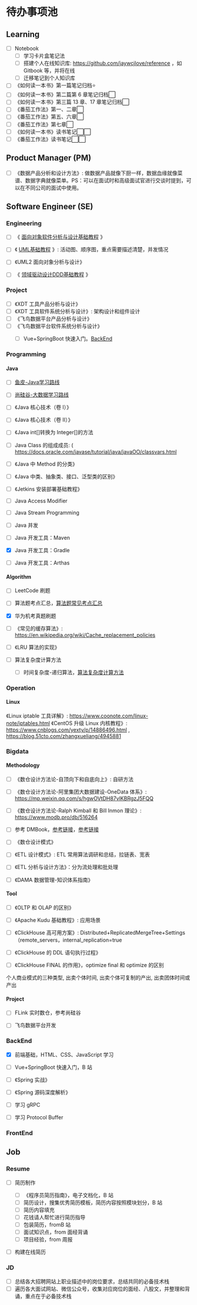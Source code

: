 # 待办事项池

## Learning

- [ ] Notebook
	- [ ] 学习卡片盒笔记法
	- [ ] 搭建个人在线知识库: https://github.com/jaywcjlove/reference ，如 Gitbook 等，并将在线
	- [ ] 迁移笔记到个人知识库

- [ ] 《如何读一本书》第一篇笔记归档⭐
- [ ] 《如何读一本书》第二篇第 6 章笔记归档⬜
- [ ] 《如何读一本书》第三篇 13 章、17 章笔记归档⬜
- [ ] 《番茄工作法》第一、二章⬜
- [ ] 《番茄工作法》第五、六章⬜
- [ ] 《番茄工作法》第七章⬜
- [ ] 《如何读一本书》读书笔记⬜⬜
- [ ] 《番茄工作法》读书笔记⬜⬜

## Product Manager (PM)

- [ ] 《数据产品分析和设计方法》: 做数据产品就像下厨一样，数据血缘就像菜谱、数据字典就像菜单。PS：可以在面试时和高级面试官进行交谈时提到，可以在不同公司的面试中使用。


## Software Engineer (SE)

### Engineering

- [ ] 《 [面向对象软件分析与设计基础教程](work/methodology/Software-Engineering/Alalysis-and-Design/Software-Analysis-and-Design/Object-Oriented-Design/面向对象软件分析与设计基础教程.md) 》
- [ ] 《 [UML基础教程](work/methodology/Software-Engineering/UML基础教程.md) 》: 活动图、顺序图，重点需要描述清楚，并发情况
- [ ] 《UML2 面向对象分析与设计》
- [ ] 《 [领域驱动设计DDD基础教程](work/methodology/Software-Engineering/Alalysis-and-Design/Software-Analysis-and-Design/Domain-Driven-Design/领域驱动设计DDD基础教程.md) 》


### Project

- [ ] 《XDT 工具产品分析与设计》
- [ ] 《XDT 工具软件系统分析与设计》: 架构设计和组件设计
- [ ] 《飞鸟数据平台产品分析与设计》
- [ ] 《飞鸟数据平台软件系统分析与设计》
	- [ ] Vue+SpringBoot 快速入门。[BackEnd](learning/schedule/待办事项/待办事项池#BackEnd)


### Programming

#### Java

- [ ] [鱼皮-Java学习路线](https://gitee.com/liyupi/code-roadmap/blob/main/docs/roadmap/Java%E5%AD%A6%E4%B9%A0%E8%B7%AF%E7%BA%BF.md#java-%E5%AD%A6%E4%B9%A0%E8%B7%AF%E7%BA%BF)
- [ ] [尚硅谷-大数据学习路线](http://www.atguigu.com/bigdata_video.shtml)

- [ ] 《Java 核心技术（卷 I）》
- [ ] 《Java 核心技术（卷 II）》

- [ ] 《Java int[]转换为 Integer[]的方法
- [ ] Java Class 的组成成员: ( https://docs.oracle.com/javase/tutorial/java/javaOO/classvars.html
- [ ] 《Java 中 Method 的分类》
- [ ] 《Java 中类、抽象类、接口、泛型类的区别》
- [ ] 《Jetkins 安装部署基础教程》
- [ ] Java Access Modifier
- [ ] Java Stream Programming
- [ ] Java 并发

- [ ] Java 开发工具：Maven
- [x] Java 开发工具：Gradle
- [ ] Java 开发工具：Arthas


#### Algorithm

- [ ] LeetCode 刷题
- [ ] 算法题考点汇总，[算法题常见考点汇总](learning/subjects/Computer/Data-Structures-and-Algorithm/算法题常见考点汇总.md)
- [x] 华为机考真题刷题

- [ ] 《常见的缓存算法》: https://en.wikipedia.org/wiki/Cache_replacement_policies
- [ ] 《LRU 算法的实现》

- [ ] 算法复杂度计算方法
	- [ ] 时间复杂度-递归算法，[算法复杂度计算方法](learning/subjects/Computer/Data-Structures-and-Algorithm/算法复杂度计算方法.md)

### Operation

#### Linux

《Linux iptable 工具详解》: https://www.coonote.com/linux-note/iptables.html
《CentOS 升级 Linux 内核教程》: https://www.cnblogs.com/yexty/p/14886496.html , https://blog.51cto.com/zhangxueliang/4945881


### Bigdata

#### Methodology

- [ ] 《数仓设计方法论-自顶向下和自底向上》: 自研方法
- [ ] 《数仓设计方法论-阿里集团大数据建设-OneData 体系》: https://mp.weixin.qq.com/s/hgwOVtDH87vlKBRgzJ5FQQ
- [ ] 《数仓设计方法论-Ralph Kimball 和 Bill Inmon 理论》: https://www.modb.pro/db/516264
- [ ] 参考 DMBook，[参考链接](https://geek-docs.com/dbms/dbms-ask-answer/kimball-and-inmon.html)，[参考链接](https://blog.csdn.net/panfelix/article/details/105019907)
- [ ] 《数仓设计模式》


- [ ] 《ETL 设计模式》: ETL 常用算法调研和总结，拉链表、宽表
- [ ] 《ETL 分析与设计方法》：分为流处理和批处理

- [ ] 《DAMA 数据管理-知识体系指南》

#### Tool

- [ ] 《OLTP 和 OLAP 的区别》
- [ ] 《Apache Kudu 基础教程》: 应用场景
- [ ] 《ClickHouse 高可用方案》: Distributed+ReplicatedMergeTree+Settings（remote_servers，internal_replication=true
- [ ] 《ClickHouse 的 DDL 语句执行过程》
- [ ] 《ClickHouse FINAL 的作用》，optimize final 和 optimize 的区别


个人商业模式的三种类型, 出卖个体时间, 出卖个体可复制的产出, 出卖团体时间或产出

#### Project

- [ ] FLink 实时数仓，参考尚硅谷
- [ ] 飞鸟数据平台开发


### BackEnd

- [x] 前端基础，HTML、CSS、JavaScript 学习
- [ ] Vue+SpringBoot 快速入门，B 站

- [ ] 《Spring 实战》
- [ ] 《Spring 源码深度解析》

- [ ] 学习 gRPC
- [ ] 学习 Protocol Buffer

### FrontEnd



## Job

### Resume

- [ ] 简历制作
	- [ ] 《程序员简历指南》，电子文档化，B 站
	- [ ] 简历设计，搜集优秀简历模板，简历内容按照模块划分，B 站
	- [ ] 简历内容填充
	- [ ] 花钱请人帮忙进行简历指导
	- [ ] 包装简历，fromB 站
	- [ ] 面试知识点，from 面经背诵
	- [ ] 项目经验，from 周报
- [ ] 构建在线简历


### JD

- [ ] 总结各大招聘网站上职业描述中的岗位要求，总结共同的必备技术栈
- [ ] 遍历各大面试网站、微信公众号，收集对应岗位的面经、八股文，并整理和背诵，重点在于必备技术栈